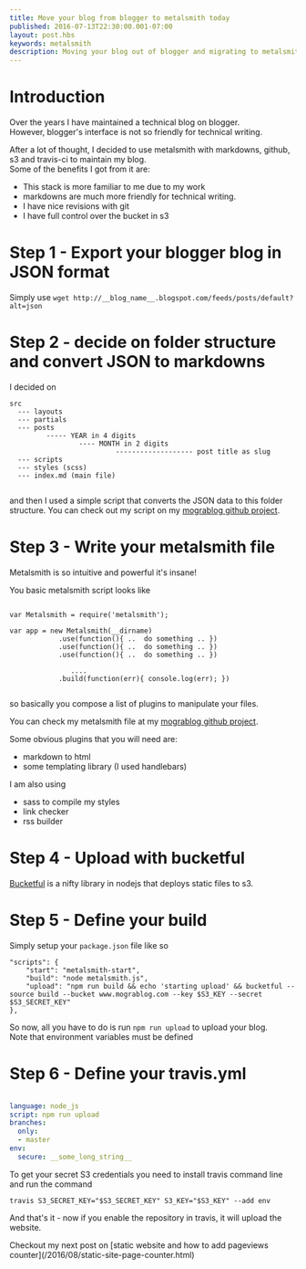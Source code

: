 ```yaml
---
title: Move your blog from blogger to metalsmith today
published: 2016-07-13T22:30:00.001-07:00
layout: post.hbs
keywords: metalsmith
description: Moving your blog out of blogger and migrating to metalsmith is easy and worth your while. This is how you can do it. 
---
```


# Introduction 

Over the years I have maintained a technical blog on blogger.    
However, blogger's interface is not so friendly for technical writing.  

After a lot of thought, I decided to use metalsmith with markdowns, github, s3 and travis-ci to maintain my blog.   
Some of the benefits I got from it are:
 
  - This stack is more familiar to me due to my work
  - markdowns are much more friendly for technical writing.
  - I have nice revisions with git
  - I have full control over the bucket in s3

# Step 1 - Export your blogger blog in JSON format

Simply use `wget http://__blog_name__.blogspot.com/feeds/posts/default?alt=json`

# Step 2 - decide on folder structure and convert JSON to markdowns

I decided on 

```
src
  --- layouts
  --- partials
  --- posts
         ----- YEAR in 4 digits
                 ---- MONTH in 2 digits
                          ------------------- post title as slug
  --- scripts 
  --- styles (scss)
  --- index.md (main file)
         
```

and then I used a simple script that converts the JSON data to this folder structure. 
You can check out my script on my [mograblog github project](https://github.com/guymograbi/mograblog). 

# Step 3 - Write your metalsmith file

Metalsmith is so intuitive and powerful it's insane!

You basic metalsmith script looks like 

```

var Metalsmith = require('metalsmith');

var app = new Metalsmith(__dirname)
            .use(function(){ ..  do something .. })
            .use(function(){ ..  do something .. })
            .use(function(){ ..  do something .. })
            
               .... 
            .build(function(err){ console.log(err); })
               
```

so basically you compose a list of plugins to manipulate your files. 

You can check my metalsmith file at my [mograblog github project](https://github.com/guymograbi/mograblog).

Some obvious plugins that you will need are: 
 
 - markdown to html
 - some templating library (I used handlebars)

I am also using

 - sass to compile my styles
 - link checker
 - rss builder

# Step 4 - Upload with bucketful 

[Bucketful](https://github.com/jakobmattsson/bucketful) is a nifty library in nodejs that deploys static files to s3.
 
# Step 5 - Define your build 

Simply setup your `package.json` file like so


```
"scripts": {
    "start": "metalsmith-start",
    "build": "node metalsmith.js",
    "upload": "npm run build && echo 'starting upload' && bucketful --source build --bucket www.mograblog.com --key $S3_KEY --secret $S3_SECRET_KEY"
},
```

So now, all you have to do is run `npm run upload` to upload your blog.   
Note that environment variables must be defined


# Step 6 - Define your travis.yml

```yaml

language: node_js
script: npm run upload
branches:
  only:
  - master
env:
  secure: __some_long_string__

```

To get your secret S3 credentials you need to install travis command line and run the command

`travis S3_SECRET_KEY="$S3_SECRET_KEY" S3_KEY="$S3_KEY" --add env`

And that's it - now if you enable the repository in travis, it will upload the website. 


<div class="info">Checkout my next post on [static website and how to add pageviews counter](/2016/08/static-site-page-counter.html)</div>

